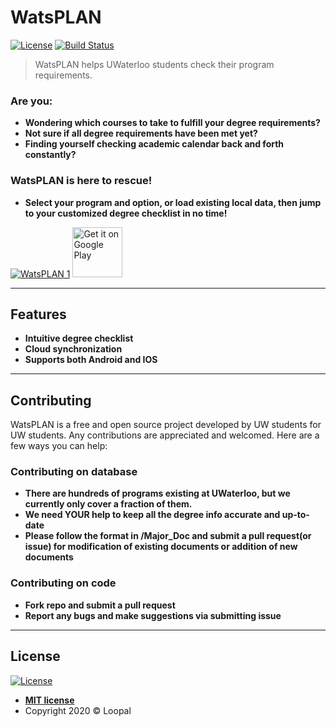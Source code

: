 # WatsPLAN 
[![License](https://img.shields.io/badge/license-MIT-green)](http://badges.mit-license.org)
[![Build Status](https://travis-ci.org/wallabag/android-app.svg?branch=master)](https://travis-ci.org/wallabag/android-app)
> WatsPLAN helps UWaterloo students check their program requirements.

### Are you:
- **Wondering which courses to take to fulfill your degree requirements?**
- **Not sure if all degree requirements have been met yet?**
- **Finding yourself checking academic calendar back and forth constantly?**
### WatsPLAN is here to rescue!
- **Select your program and option, or load existing local data, then jump to your customized degree checklist in no time!**

<a href="https://play.google.com/store/apps/details?id=com.wwjz.watsplan&hl=en"><img src="https://imgur.com/1zXn3iM.png" title="WatsPLAN" alt="WatsPLAN 1"></a>
<a href="https://play.google.com/store/apps/details?id=com.wwjz.watsplan&hl=en">
    <img alt="Get it on Google Play"
        height="80"
        src="https://play.google.com/intl/en_us/badges/images/generic/en_badge_web_generic.png" />
</a>  

---
  ## Features
  - **Intuitive degree checklist**
  - **Cloud synchronization**
  - **Supports both Android and IOS**
---
## Contributing
WatsPLAN is a free and open source project developed by UW students for UW students. Any contributions are appreciated and welcomed. Here are a few ways you can help:

### Contributing on database
- **There are hundreds of programs existing at UWaterloo, but we currently only cover a fraction of them.**
- **We need YOUR help to keep all the degree info accurate and up-to-date**
- **Please follow the format in /Major_Doc and submit a pull request(or issue) for modification of existing documents or addition of new documents**

### Contributing on code
- **Fork repo and submit a pull request**
- **Report any bugs and make suggestions via submitting issue**
---
## License

[![License](https://img.shields.io/badge/license-MIT-green)](http://badges.mit-license.org)

- **[MIT license](http://opensource.org/licenses/mit-license.php)**
- Copyright 2020 © Loopal

                                                                                     
                                                                                     
